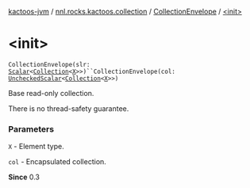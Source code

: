 [kactoos-jvm](../../index.md) / [nnl.rocks.kactoos.collection](../index.md) / [CollectionEnvelope](index.md) / [&lt;init&gt;](./-init-.md)

# &lt;init&gt;

`CollectionEnvelope(slr: `[`Scalar`](../../nnl.rocks.kactoos/-scalar/index.md)`<`[`Collection`](https://kotlinlang.org/api/latest/jvm/stdlib/kotlin.collections/-collection/index.html)`<`[`X`](index.md#X)`>>)``CollectionEnvelope(col: `[`UncheckedScalar`](../../nnl.rocks.kactoos.scalar/-unchecked-scalar/index.md)`<`[`Collection`](https://kotlinlang.org/api/latest/jvm/stdlib/kotlin.collections/-collection/index.html)`<`[`X`](index.md#X)`>>)`

Base read-only collection.

There is no thread-safety guarantee.

### Parameters

`X` - Element type.

`col` - Encapsulated collection.

**Since**
0.3

